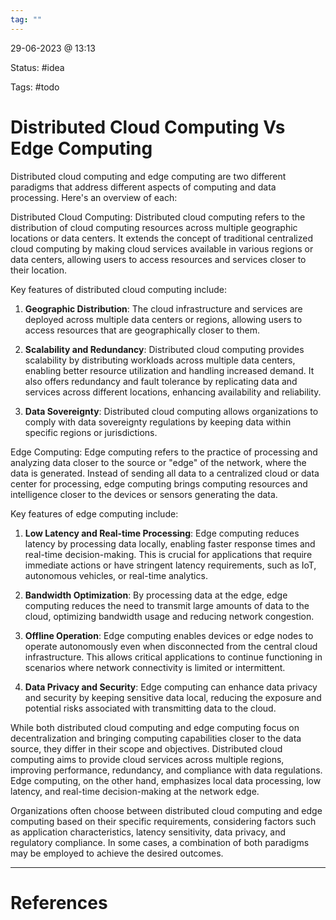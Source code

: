 ```yaml
---
tag: ""
---
```

29-06-2023 @ 13:13

Status: #idea

Tags: #todo 

# Distributed Cloud Computing Vs Edge Computing

Distributed cloud computing and edge computing are two different paradigms that address different aspects of computing and data processing. Here's an overview of each:

Distributed Cloud Computing: Distributed cloud computing refers to the distribution of cloud computing resources across multiple geographic locations or data centers. It extends the concept of traditional centralized cloud computing by making cloud services available in various regions or data centers, allowing users to access resources and services closer to their location.

Key features of distributed cloud computing include:

1. **Geographic Distribution**: The cloud infrastructure and services are deployed across multiple data centers or regions, allowing users to access resources that are geographically closer to them.
    
2. **Scalability and Redundancy**: Distributed cloud computing provides scalability by distributing workloads across multiple data centers, enabling better resource utilization and handling increased demand. It also offers redundancy and fault tolerance by replicating data and services across different locations, enhancing availability and reliability.
    
3. **Data Sovereignty**: Distributed cloud computing allows organizations to comply with data sovereignty regulations by keeping data within specific regions or jurisdictions.
    

Edge Computing: Edge computing refers to the practice of processing and analyzing data closer to the source or "edge" of the network, where the data is generated. Instead of sending all data to a centralized cloud or data center for processing, edge computing brings computing resources and intelligence closer to the devices or sensors generating the data.

Key features of edge computing include:

1. **Low Latency and Real-time Processing**: Edge computing reduces latency by processing data locally, enabling faster response times and real-time decision-making. This is crucial for applications that require immediate actions or have stringent latency requirements, such as IoT, autonomous vehicles, or real-time analytics.
    
2. **Bandwidth Optimization**: By processing data at the edge, edge computing reduces the need to transmit large amounts of data to the cloud, optimizing bandwidth usage and reducing network congestion.
    
3. **Offline Operation**: Edge computing enables devices or edge nodes to operate autonomously even when disconnected from the central cloud infrastructure. This allows critical applications to continue functioning in scenarios where network connectivity is limited or intermittent.
    
4. **Data Privacy and Security**: Edge computing can enhance data privacy and security by keeping sensitive data local, reducing the exposure and potential risks associated with transmitting data to the cloud.
    

While both distributed cloud computing and edge computing focus on decentralization and bringing computing capabilities closer to the data source, they differ in their scope and objectives. Distributed cloud computing aims to provide cloud services across multiple regions, improving performance, redundancy, and compliance with data regulations. Edge computing, on the other hand, emphasizes local data processing, low latency, and real-time decision-making at the network edge.

Organizations often choose between distributed cloud computing and edge computing based on their specific requirements, considering factors such as application characteristics, latency sensitivity, data privacy, and regulatory compliance. In some cases, a combination of both paradigms may be employed to achieve the desired outcomes.

---
# References
